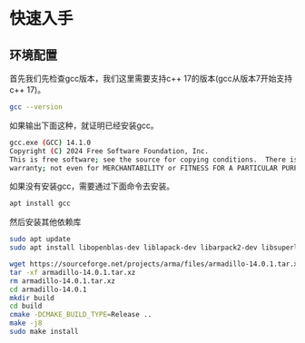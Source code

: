 # 快速入手

## 环境配置

首先我们先检查gcc版本，我们这里需要支持c++ 17的版本(gcc从版本7开始支持c++ 17)。

```bash
gcc --version
```

如果输出下面这种，就证明已经安装gcc。

```bash
gcc.exe (GCC) 14.1.0
Copyright (C) 2024 Free Software Foundation, Inc.
This is free software; see the source for copying conditions.  There is NO
warranty; not even for MERCHANTABILITY or FITNESS FOR A PARTICULAR PURPOSE.
```

如果没有安装gcc，需要通过下面命令去安装。

```bash
apt install gcc
```

然后安装其他依赖库

```bash
sudo apt update
sudo apt install libopenblas-dev liblapack-dev libarpack2-dev libsuperlu-dev

wget https://sourceforge.net/projects/arma/files/armadillo-14.0.1.tar.xz
tar -xf armadillo-14.0.1.tar.xz
rm armadillo-14.0.1.tar.xz
cd armadillo-14.0.1
mkdir build
cd build
cmake -DCMAKE_BUILD_TYPE=Release ..
make -j8
sudo make install
```
